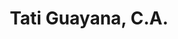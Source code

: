 ---
title: "Tati Guayana, C.A."
url: /ciudad-guayana-puerto-ordaz/tati-guayana-c-a/
shop: Supermarkt
---
